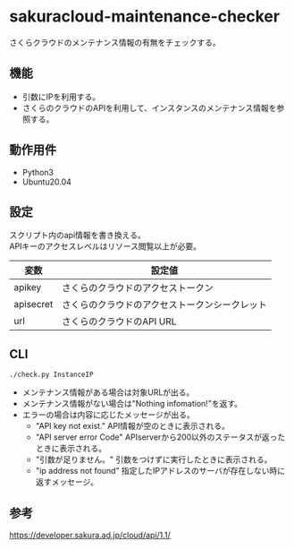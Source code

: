 
# sakuracloud-maintenance-checker
さくらクラウドのメンテナンス情報の有無をチェックする。  

## 機能

 * 引数にIPを利用する。
 * さくらのクラウドのAPIを利用して、インスタンスのメンテナンス情報を参照する。

 ## 動作用件

 * Python3
 * Ubuntu20.04

 ## 設定

 スクリプト内のapi情報を書き換える。  
 APIキーのアクセスレベルはリソース閲覧以上が必要。

  |変数|設定値|
  |---|---|
  |apikey|さくらのクラウドのアクセストークン|
  |apisecret|さくらのクラウドのアクセストークンシークレット|
  |url|さくらのクラウドのAPI URL|


 ## CLI

 ```
 ./check.py InstanceIP
 ```
 * メンテナンス情報がある場合は対象URLが出る。
 * メンテナンス情報がない場合は"Nothing infomation!"を返す。
 * エラーの場合は内容に応じたメッセージが出る。
    * "API key not exist." API情報が空のときに表示される。
    * "API server error Code" APIserverから200以外のステータスが返ったときに表示される。
    * "引数が足りません。" 引数をつけずに実行したときに表示される。
    * "ip address not found" 指定したIPアドレスのサーバが存在しない時に返すメッセージ。

## 参考
https://developer.sakura.ad.jp/cloud/api/1.1/